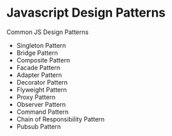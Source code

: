 # Javascript Design Patterns
Common JS Design Patterns

- Singleton Pattern
- Bridge Pattern
- Composite Pattern
- Facade Pattern
- Adapter Pattern
- Decorator Pattern
- Flyweight Pattern
- Proxy Pattern
- Observer Pattern
- Command Pattern
- Chain of Responsibility Pattern
- Pubsub Pattern
